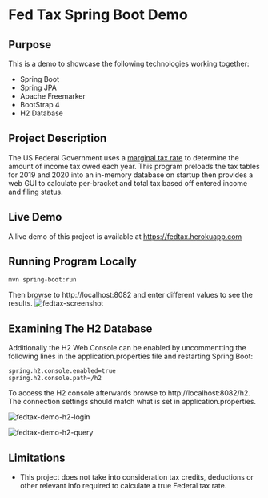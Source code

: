 # Fed Tax Spring Boot Demo

## Purpose
This is a demo to showcase the following technologies working together: 

* Spring Boot
* Spring JPA
* Apache Freemarker
* BootStrap 4
* H2 Database

## Project Description
The US Federal Government uses a [marginal tax rate](https://en.wikipedia.org/wiki/Tax_rate#Marginal) to determine the
amount of income tax owed each year. This program preloads the tax tables for 2019 and 2020 into an in-memory database
on startup then provides a web GUI to calculate per-bracket and total tax based off entered
income and filing status.

## Live Demo
A live demo of this project is available at https://fedtax.herokuapp.com

## Running Program Locally
```
mvn spring-boot:run
```

Then browse to http://localhost:8082 and enter different values to see the results.
![fedtax-screenshot](https://user-images.githubusercontent.com/10429019/90343004-c3427b00-dfda-11ea-9ab8-a9c490023af5.png)

## Examining The H2 Database
Additionally the H2 Web Console can be enabled by uncommentting the following lines in the application.properties file
and restarting Spring Boot: 

```
spring.h2.console.enabled=true
spring.h2.console.path=/h2
```
To access the H2 console afterwards browse to http://localhost:8082/h2. The connection settings should match 
what is set in application.properties.

![fedtax-demo-h2-login](https://user-images.githubusercontent.com/10429019/90343014-d3f2f100-dfda-11ea-965a-70c314cb70f9.png)

![fedtax-demo-h2-query](https://user-images.githubusercontent.com/10429019/90343022-e3723a00-dfda-11ea-8267-b23a1ba4d3eb.png)


## Limitations
* This project does not take into consideration tax credits, deductions or other relevant info required
 to calculate a true Federal tax rate.
